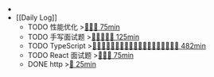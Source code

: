 -
- [[Daily Log]]
	- TODO 性能优化 >[🍅🍅🍅 75min](#agenda-pomo://?t=f-1696596924741-1500%2Cf-1696600436820-1500%2Cf-1696666359656-1500)
	- TODO 手写面试题 >[🍅🍅🍅🍅🍅 125min](#agenda-pomo://?t=f-1696523073692-1500%2Cf-1696525783613-1500%2Cf-1696528115867-1500%2Cf-1696587740236-1500%2Cf-1696591796525-1500)
	- TODO TypeScript >[🍅🍅🍅🍅🍅🍅🍅🍅🍅🍅🍅🍅🍅🍅🍅🍅🍅🍅🍅 482min](#agenda-pomo://?t=f-1695308311115-1500%2Cf-1695349099714-1500%2Cf-1695375858482-1500%2Cf-1695436687117-1500%2Cf-1695439181707-1500%2Cf-1695440766587-1500%2Cf-1695609414468-1500%2Cf-1695611363614-1500%2Cf-1695617211394-1500%2Cf-1695738062666-1500%2Cf-1695739908407-1500%2Cf-1695800100290-1500%2Cf-1695806728733-1500%2Cf-1695896293791-1500%2Cf-1695915823289-1500%2Cf-1696310108797-1500%2Cf-1696314458898-1500%2Cf-1696348867602-1500%2Cf-1696515130779-1500%2Cp-1696516837319-390)
	- TODO React 面试题 >[🍅🍅🍅 75min](#agenda-pomo://?t=f-1696574707622-1500%2Cf-1696577374342-1500%2Cf-1696581527003-1500)
	- DONE http >[🍅 25min](#agenda-pomo://?t=f-1696662221754-1500)